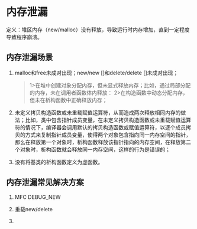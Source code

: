 # 内存泄漏

定义：堆区内存（new/malloc）没有释放，导致运行时内存增加，直到一定程度导致程序崩溃。



## 内存泄漏场景

1. malloc和free未成对出现；new/new []和delete/delete []未成对出现；

   > 1>在堆中创建对象分配内存，但未显式释放内存；比如，通过局部分配的内存，未在调用者函数体内释放：
   > 2>在构造函数中动态分配内存，但未在析构函数中正确释放内存；

   

2. 未定义拷贝构造函数或未重载赋值运算符，从而造成两次释放相同内存的做法；比如，类中包含指针成员变量，在未定义拷贝构造函数或未重载赋值运算符的情况下，编译器会调用默认的拷贝构造函数或赋值运算符，以逐个成员拷贝的方式来复制指针成员变量，使得两个对象包含指向同一内存空间的指针，那么在释放第一个对象时，析构函数释放该指针指向的内存空间，在释放第二个对象时，析构函数就会释放同一内存空间，这样的行为是错误的；

3. 没有将基类的析构函数定义为虚函数。

## 内存泄漏常见解决方案

1. MFC DEBUG_NEW

2. 重载new/delete
3. 